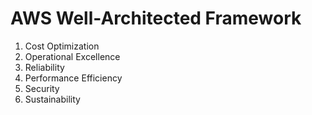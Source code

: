 # AWS Well-Architected Framework 
1. Cost Optimization 
2. Operational Excellence 
3. Reliability 
4. Performance Efficiency 
5. Security 
6. Sustainability 